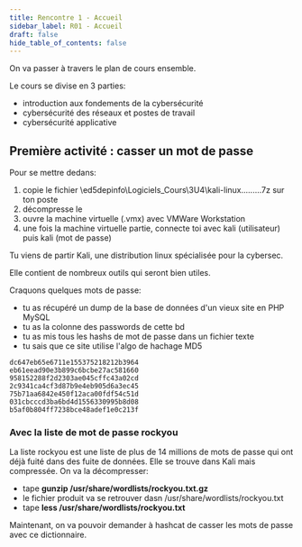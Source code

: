 ```yaml
---
title: Rencontre 1 - Accueil
sidebar_label: R01 - Accueil
draft: false
hide_table_of_contents: false
---
```



On va passer à travers le plan de cours ensemble.

Le cours se divise en 3 parties:
- introduction aux fondements de la cybersécurité
- cybersécurité des réseaux et postes de travail
- cybersécurité applicative

## Première activité : casser un mot de passe

Pour se mettre dedans:
1. copie le fichier \\ed5depinfo\Logiciels\_Cours\3U4\kali-linux.........7z sur ton poste
2. décompresse le
3. ouvre la machine virtuelle (.vmx) avec VMWare Workstation
4. une fois la machine virtuelle partie, connecte toi avec kali (utilisateur) puis kali (mot de passe)

Tu viens de partir Kali, une distribution linux spécialisée pour la cybersec. 

Elle contient de nombreux outils qui seront bien utiles.

Craquons quelques mots de passe:
- tu as récupéré un dump de la base de données d'un vieux site en PHP MySQL
- tu as la colonne des passwords de cette bd
- tu as mis tous les hashs de mot de passe dans un fichier texte
- tu sais que ce site utilise l'algo de hachage MD5

```text
dc647eb65e6711e155375218212b3964
eb61eead90e3b899c6bcbe27ac581660
958152288f2d2303ae045cffc43a02cd
2c9341ca4cf3d87b9e4eb905d6a3ec45
75b71aa6842e450f12aca00fdf54c51d
031cbcccd3ba6bd4d1556330995b8d08
b5af0b804ff7238bce48adef1e0c213f
```

### Avec la liste de mot de passe rockyou

La liste rockyou est une liste de plus de 14 millions de mots de passe qui ont déjà fuité dans des 
fuite de données. Elle se trouve dans Kali mais compressée. On va la décompresser:
- tape **gunzip /usr/share/wordlists/rockyou.txt.gz**
- le fichier produit va se retrouver dasn /usr/share/wordlists/rockyou.txt
- tape **less /usr/share/wordlists/rockyou.txt**

Maintenant, on va pouvoir demander à hashcat de casser les mots de passe avec ce dictionnaire.


